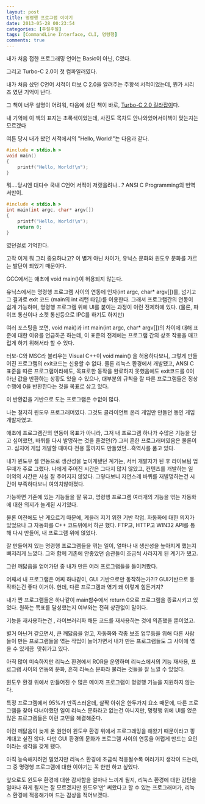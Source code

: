 ```yaml
---
layout: post
title: 명령행 프로그램 이야기
date: 2013-05-28 00:23:54
categories: [주절주절]
tags: [CommandLine Interface, CLI, 명령행]
comments: true
---
```


내가 처음 접한 프로그래밍 언어는 Basic이 아닌, C였다.

그리고 Turbo-C 2.0이 첫 컴파일러였다.

내가 처음 샀던 C언어 서적이 터보 C 2.0을 알려주는 주황색 서적이었는데, 뭔가 시리즈 였던 기억이 난다.

그 책이 너무 설명이 어려워, 다음에 샀던 책이 바로, [Turbo-C 2.0 길라잡이](http://books.google.co.kr/books/about/%ED%84%B0%EB%B3%B4_C_2_0_%EA%B8%B8%EB%9D%BC%EC%9E%A1%EC%9D%B4_S_W%ED%8F%AC%ED%95%A8.html?id=9MZ3MgAACAAJ&redir_esc=y)다.

내 기억에 이 책의 표지는 초록색이었는데, 사진도 목차도 안나와있어서이책이 맞는지는 모르겠다


여튼 당시 내가 봤던 서적에서의 "Hello, World!"는 다음과 같다.


~~~ cpp
#include < stdio.h >
void main()
{
    printf("Hello, World!\n");
}
~~~

뭐....당시엔 대다수 국내 C언어 서적이 저랬을려나...?
ANSI C Programming의 번역서만이.


~~~ cpp
#include < stdio.h >
int main(int argc, char* argv[])
{
    printf("Hello, World!\n");
    return 0;
}
~~~

였던걸로 기억한다.

고작 이게 뭐 그리 중요하냐고?
이 별거 아닌 차이가, 유닉스 문화와 윈도우 문화를 가르는 발단이 되었기 때문이다.

GCC에서는 애초에 void main()이 허용되지 않는다.

유닉스에서는 명령행 프로그램 사이의 연동에 인자(int argc, char* argv[])를, 넘기고 그 결과로 exit 코드 (main의 int 리턴 타입)를 이용한다.
그래서 프로그램간의 연동이 쉽게 가능하며, 명령행 프로그램 위에 UI를 붙이는 과정이 이런 전제하에 있다. (물론, 파이프 통신이나 소켓 통신등으로 IPC를 하기도 하지만)


여러 포스팅을 보면, void mai()과 int main(int argc, char* argv[])의 차이에 대해 표준에 대한 이유를 언급하곤 하는데, 이 표준의 전제에는 프로그램 간의 상호 작용을 매끄럽게 하기 위해서라 할 수 있다.

터보-C와 MSC라 불리우는 Visual C++이 void main() 을 허용하다보니, 그렇게 만들어진 프로그램의 exit코드는 신용할 수 없다.
물론 리눅스 환경에서 개발됐고, ANSI C 표준을 따른 프로그램이라해도, 목표로한 동작을 완료하지 못했음에도 exit코드를 0이 아닌 값을 반환하는 상황도 있을 수 있으나, 대부분의 규칙을 잘 따른 프로그램들은 정상 수행에 0을 반환한다는 것을 목표로 삼고 있다.

이 반환값을 기반으로 도는 프로그램은 수없이 많다.

나는 철저히 윈도우 프로그래머였다. 그것도 클라이언트 온리 게임만 만들던 동인 게임 개발자였고.

애초에 프로그램간의 연동이 목표가 아니라, 그저 내 프로그램 하나가 수많은 기능을 담고 싶어했던, 바퀴를 다시 발명하는 것을 즐겼던(?) 그저 흔한 프로그래머였음은 물론이고. 심지어 게임 개발할 때마다 전용 툴까지도 만들었던...흑역사를 품고 있다.

내가 윈도우 쉘 연동으로 생산성을 높이게됐던 계기는, 서버 개발자가 된 후 라이브팀 업무때가 주로 그랬다. 나에게 주어진 시간은 그다지 많지 않았고, 컨텐츠를 개발하는 일 이외의 시간은 사실 잘 주어지지 않았다. 그렇다보니 자연스레 바퀴를 재발명하는건 시간이 부족하다보니 여의치않아졌다.

가능하면 기존에 있는 기능들을 잘 묶고, 명령행 프로그램 여러개의 기능을 엮는 자동화에 대한 의지가 늘게된 시기였다. 

물론 이전에도 난 게으르기 때문에, 게을러 지기 위한 기반 작업. 자동화에 대한 의지가 있었으나 그 자동화를 C++ 코드위에서 하곤 했다. FTP고, HTTP고 WIN32 API를 통해 다시 만들어, 내 프로그램 위에 얹었다.

잘 만들어져 있는 명령행 프로그램들을 엮는 일이, 얼마나 내 생산성을 높아지게 했는지 뼈저리게 느꼈다.
그와 함께 기존에 안좋았던 습관들이 조금씩 사라지게 된 계기가 됐고.

그런 깨닳음을 얻어가던 중 내가 만든 여러 프로그램들을 돌이켜봤다.


어째서 내 프로그램은 어찌 하나같이, GUI 기반으로만 동작하는가?!?
GUI기반으로 동작하는건 좋다 이거야. 헌데, 다른 프로그램과 엮기 왜 이렇게 힘든거지?

내가 짠 프로그램들은 하나같이 main함수에서 return 0으로 프로그램을 종료시키고 있었다.
원하는 목표를 달성했는지 여부와는 전혀 상관없이 말이다.

기능을 재사용하는건 , 라이브러리화 해둔 코드를 재사용하는 것에 의존했을 뿐이었고.



별거 아닌거 같으면서, 큰 깨닳음을 얻고, 자동화와 각종 보조 업무등을 위해 다른 사람들이 만든 프로그램들을 엮는 작업이 늘어가면서 내가 만든 프로그램들도 그 사이에 엮을 수 있게끔  맞춰가고 있다.


아직 많이 미숙하지만 리눅스 환경에서 ROR을 운영하며 리눅스에서의 기능 재사용, 프로그램 사이의 연동의 문화, 흔히 리눅스 문화라 불리는 것들을 잘 느낄 수 있었다. 

윈도우 환경 위에서 만들어진 수 많은 메이저 프로그램이 명령행 기능을 지원하지 않는다. 

특정 프로그램에서 95%가 만족스러운데, 살짝 아쉬운 한두가지 요소 때문에, 다른 프로그램을 찾아 다녀야했던 일이 리눅스 문화라고 없는건 아니지만, 명령행 위에 UI를 얹은 많은 프로그램들은 이런 고민을 해결해준다.


이런 깨닳음이 늦게 온 원인이 윈도우 환경 위에서 프로그래밍을 해왔기 때문이라고 핑계대고 싶진 않다.
다만 GUI 환경의 문화가 프로그램 사이의 연동을 어렵게 만드는 요인이라는 생각을 갖게 됐다.

아직 능숙해지려면 멀었지만 리눅스 환경에 조금씩 적응될수록 여러가지 생각이 드는데, 그 중 명령행 프로그램에 대한 이야기는 꼭 한번 하고 싶었다.

앞으로도 윈도우 환경에 대한 감사함을 얼마나 느끼게 될지, 리눅스 환경에 대한 감탄을 얼마나 하게 될지는 잘 모르겠지만 윈도우'만' 써왔다고 할 수 있는 프로그래머가, 리눅스 환경에 적응해가며 드는 감상을 적어보겠다. 